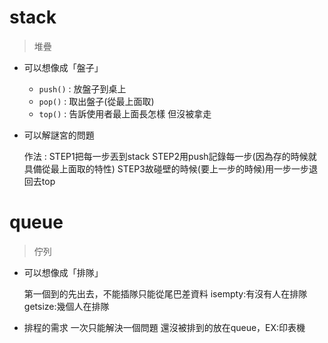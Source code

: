 # stack
>堆疊
* 可以想像成「盤子」
  * `push()` : 放盤子到桌上
  * `pop()` : 取出盤子(從最上面取)  
  * `top()` : 告訴使用者最上面長怎樣 但沒被拿走
      
* 可以解謎宮的問題
	
	作法 : STEP1把每一步丟到stack
	       STEP2用push記錄每一步(因為存的時候就具備從最上面取的特性)
	       STEP3故碰壁的時候(要上一步的時候)用一步一步退回去top 
	 
	
# queue
>佇列
* 可以想像成「排隊」

  	第一個到的先出去，不能插隊只能從尾巴差資料
	    isempty:有沒有人在排隊
	    getsize:幾個人在排隊
	
* 排程的需求 
	一次只能解決一個問題 還沒被排到的放在queue，EX:印表機


